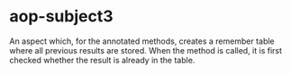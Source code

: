 # aop-subject3
An aspect which, for the annotated methods, creates a remember table where all previous results are stored. When the method is called, it is first checked whether the result is already in the table.

